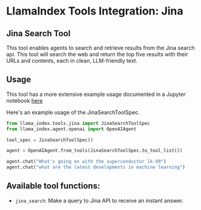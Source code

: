 # LlamaIndex Tools Integration: Jina

## Jina Search Tool

This tool enables agents to search and retrieve results from the Jina search api. This tool will search the web and return the top five results with their URLs and contents, each in clean, LLM-friendly text.

## Usage

This tool has a more extensive example usage documented in a Jupyter notebook [here](./examples/jina_search.ipynb)

Here's an example usage of the JinaSearchToolSpec.

```python
from llama_index.tools.jina import JinaSearchToolSpec
from llama_index.agent.openai import OpenAIAgent

tool_spec = JinaSearchToolSpec()

agent = OpenAIAgent.from_tools(JinaSearchToolSpec.to_tool_list())

agent.chat("What's going on with the superconductor lk-99")
agent.chat("what are the latest developments in machine learning")
```

## Available tool functions:

- `jina_search`: Make a query to Jina API to receive an instant answer.